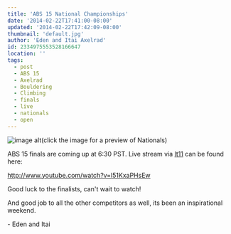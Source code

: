 ```yaml
---
title: 'ABS 15 National Championships'
date: '2014-02-22T17:41:00-08:00'
updated: '2014-02-22T17:42:09-08:00'
thumbnail: 'default.jpg'
author: 'Eden and Itai Axelrad'
id: 2334975553528166647
location: ''
tags:
  - post
  - ABS 15
  - Axelrad
  - Bouldering
  - Climbing
  - finals
  - live
  - nationals
  - open
---
```

![image alt](/images/86457271)(click the image for a preview of Nationals)

ABS 15 finals are coming up at 6:30 PST. Live stream via [lt11](/images/) can be found here:

<http://www.youtube.com/watch?v=l51KxaPHsEw>

Good luck to the finalists, can't wait to watch!

And good job to all the other competitors as well, its been an inspirational weekend.

\- Eden and Itai
